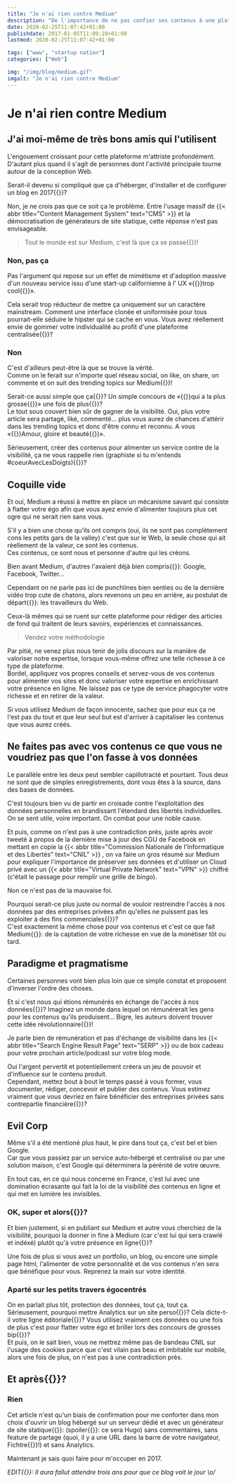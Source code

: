 ```yaml
---
title: "Je n'ai rien contre Medium"
description: "De l'importance de ne pas confier ses contenus à une plateforme décentralisée. Encore plus si elle est cool et en californie."
date: 2020-02-25T11:07:42+01:00
publishdate: 2017-01-05T11:09:28+01:00
lastmod: 2020-02-25T11:07:42+01:00

tags: ["www", "startup nation"]
categories: ["Web"]

img: "/img/blog/medium.gif"
imgalt: "Je n'ai rien contre Medium"
---
```


# Je n'ai rien contre Medium

## J'ai moi-même de très bons amis qui l'utilisent

L'engouement croissant pour cette plateforme m'attriste profondément. D'autant plus quand il s'agit de personnes dont l'activité principale tourne autour de la conception Web.

Serait-il devenu si compliqué que ça d'héberger, d'installer et de configurer un blog en 2017{{<nbsp>}}?

Non, je ne crois pas que ce soit ça le problème. Entre l'usage massif de {{< abbr title="Content Management System" text="CMS" >}} et la démocratisation de générateurs de site statique, cette réponse n'est pas envisageable.

> Tout le monde est sur Medium, c'est là que ça se passe{{<nbsp>}}!

### Non, pas ça

Pas l'argument qui repose sur un effet de mimétisme et d'adoption massive d'un nouveau service issu d'une start-up californienne à l' UX «{{<nbsp>}}trop cool{{<nbsp>}}».

Cela serait trop réducteur de mettre ça uniquement sur un caractère mainstream. Comment une interface clonée et uniformisée pour tous pourrait-elle séduire le hipster qui se cache en vous. Vous avez réellement envie de gommer votre individualité au profit d'une plateforme centralisée{{<nbsp>}}?

### Non

C'est d'ailleurs peut-être là que se trouve la vérité.  
Comme on le ferait sur n'importe quel réseau social, on like, on share, on commente et on suit des trending topics sur Medium{{<nbsp>}}!

Serait-ce aussi simple que ça{{<nbsp>}}? Un simple concours de «{{<nbsp>}}qui a la plus grosse{{<nbsp>}}» une fois de plus{{<nbsp>}}?  
Le tout sous couvert bien sûr de gagner de la visibilité. Oui, plus votre article sera partagé, liké, commenté… plus vous aurez de chances d'attérir dans les trending topics et donc d'être connu et reconnu. A vous «{{<nbsp>}}Amour, gloire et beauté{{<nbsp>}}».

Sérieusement, créer des contenus pour alimenter un service contre de la visibilité, ça ne vous rappelle rien (graphiste si tu m'entends #coeurAvecLesDoigts){{<nbsp>}}?

## Coquille vide

Et oui, Medium a réussi à mettre en place un mécanisme savant qui consiste à flatter votre égo afin que vous ayez envie d'alimenter toujours plus cet ogre qui ne serait rien sans vous.

S'il y a bien une chose qu'ils ont compris (oui, ils ne sont pas complètement cons les petits gars de la valley) c'est que sur le Web, la seule chose qui ait réellement de la valeur, ce sont les contenus.  
Ces contenus, ce sont nous et personne d'autre qui les créons.

Bien avant Medium, d'autres l'avaient déjà bien compris{{<nbsp>}}: Google, Facebook, Twitter…

Cependant on ne parle pas ici de punchlines bien senties ou de la dernière vidéo trop cute de chatons, alors revenons un peu en arrière, au postulat de départ{{<nbsp>}}: les travailleurs du Web.

Ceux-là mêmes qui se ruent sur cette plateforme pour rédiger des articles de fond qui traitent de leurs savoirs, expériences et connaissances.

> Vendez votre méthodologie

Par pitié, ne venez plus nous tenir de jolis discours sur la manière de valoriser notre expertise, lorsque vous-même offrez une telle richesse à ce type de plateforme.  
Bordel, appliquez vos propres conseils et servez-vous de vos contenus pour alimenter vos sites et donc valoriser votre expertise en enrichissant votre présence en ligne. Ne laissez pas ce type de service phagocyter votre richesse et en retirer de la valeur.

Si vous utilisez Medium de façon innocente, sachez que pour eux ça ne l'est pas du tout et que leur seul but est d'arriver à capitaliser les contenus que vous aurez créés.

## Ne faites pas avec vos contenus ce que vous ne voudriez pas que l'on fasse à vos données

Le parallèle entre les deux peut sembler capillotracté et pourtant. Tous deux ne sont que de simples enregistrements, dont vous êtes à la source, dans des bases de données.

C'est toujours bien vu de partir en croisade contre l'exploitation des données personnelles en brandissant l'étendard des libertés individuelles.  
On se sent utile, voire important. On combat pour une noble cause.

Et puis, comme on n'est pas à une contradiction près, juste après avoir tweeté à propos de la dernière mise à jour des CGU de Facebook en mettant en copie la {{< abbr title="Commission Nationale de l'Informatique et des Libertés" text="CNIL" >}} , on va faire un gros résumé sur Medium pour expliquer l'importance de préserver ses données et d'utiliser un Cloud privé avec un {{< abbr title="Virtual Private Network" text="VPN" >}} chiffré (c'était le passage pour remplir une grille de bingo).

Non ce n'est pas de la mauvaise foi.

Pourquoi serait-ce plus juste ou normal de vouloir restreindre l'accès à nos données par des entreprises privées afin qu'elles ne puissent pas les exploiter à des fins commerciales{{<nbsp>}}?  
C'est exactement la même chose pour vos contenus et c'est ce que fait Medium{{<nbsp>}}: de la captation de votre richesse en vue de la monétiser tôt ou tard.

## Paradigme et pragmatisme

Certaines personnes vont bien plus loin que ce simple constat et proposent d'inverser l'ordre des choses.

Et si c'est nous qui étions rémunérés en échange de l'accès à nos données{{<nbsp>}}? Imaginez un monde dans lequel on rémunérerait les gens pour les contenus qu'ils produisent… Bigre, les auteurs doivent trouver cette idée révolutionnaire{{<nbsp>}}!

Je parle bien de rémunération et pas d'échange de visibilité dans les {{< abbr title="Search Engine Result Page" text="SERP" >}} ou de box cadeau pour votre prochain article/podcast sur votre blog mode.

Oui l'argent pervertit et potentiellement créera un jeu de pouvoir et d'influence sur le contenu produit.  
Cependant, mettez bout à bout le temps passé à vous former, vous documenter, rédiger, concevoir et publier des contenus. Vous estimez vraiment que vous devriez en faire bénéficier des entreprises privées sans contrepartie financière{{<nbsp>}}?

## Evil Corp

Même s'il a été mentioné plus haut, le pire dans tout ça, c'est bel et bien Google.  
Car que vous passiez par un service auto-hébergé et centralisé ou par une solution maison, c'est Google qui déterminera la pérénité de votre œuvre.

En tout cas, en ce qui nous concerne en France, c'est lui avec une domination écrasante qui fait la loi de la visibilité des contenus en ligne et qui met en lumière les invisibles.

### OK, super et alors{{<nbsp>}}?

Et bien justement, si en publiant sur Medium et autre vous cherchiez de la visibilité, pourquoi la donner in fine à Medium (car c'est lui qui sera crawlé et indéxé) plutôt qu'à votre présence en ligne{{<nbsp>}}?

Une fois de plus si vous avez un portfolio, un blog, ou encore une simple page html, l'alimenter de votre personnalité et de vos contenus n'en sera que bénéfique pour vous. Reprenez la main sur votre identité.

### Aparté sur les petits travers égocentrés

On en parlait plus tôt, protection des données, tout ça, tout ça.  
Sérieusement, pourquoi mettre Analytics sur un site perso{{<nbsp>}}? Cela dicte-t-il votre ligne éditoriale{{<nbsp>}}? Vous utilisez vraiment ces données ou une fois de plus c'est pour flatter votre égo et briller lors des concours de grosses bip{{<nbsp>}}?  
Et puis, on le sait bien, vous ne mettrez même pas de bandeau CNIL sur l'usage des cookies parce que c'est vilain pas beau et imbitable sur mobile, alors une fois de plus, on n'est pas à une contradiction près.

## Et après{{<nbsp>}}?

### Rien

Cet article n'est qu'un biais de confirmation pour me conforter dans mon choix d'ouvrir un blog hébergé sur un serveur dédié et avec un générateur de site statique{{<nbsp>}}: (spoiler{{<nbsp>}}: ce sera Hugo) sans commentaires, sans feature de partage (quoi, il y a une URL dans la barre de votre navigateur, Fichtre{{<nbsp>}}!) et sans Analytics.

Maintenant je sais quoi faire pour m'occuper en 2017.

*EDIT{{<nbsp>}}: Il aura fallut attendre trois ans pour que ce blog voit le jour \o/*
